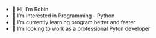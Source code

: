 - 👋 Hi, I’m Robin
- 👀 I’m interested in Programming - Python
- 🌱 I’m currently learning program better and faster
- 💞️ I’m looking to work as a professional Pyton developer

<!---
8Klaro8/8Klaro8 is a ✨ special ✨ repository because its `README.md` (this file) appears on your GitHub profile.
You can click the Preview link to take a look at your changes.
--->
